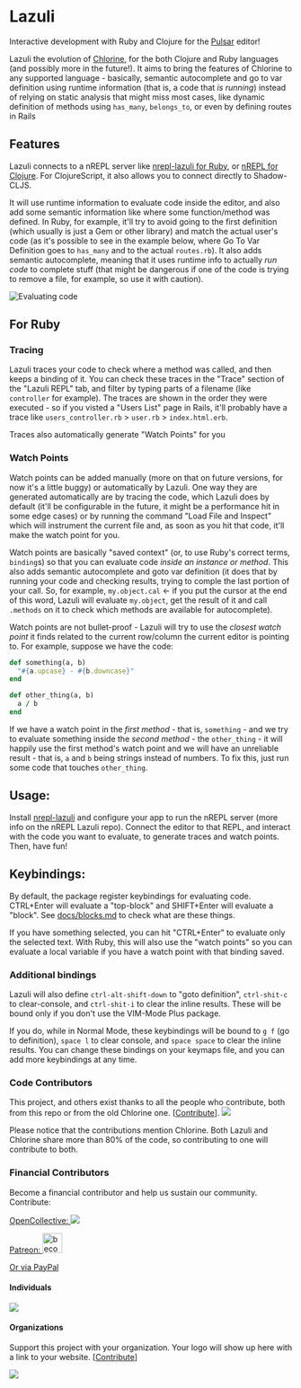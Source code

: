 # Lazuli

Interactive development with Ruby and Clojure for the [Pulsar](https://pulsar-edit.dev/) editor!

Lazuli the evolution of
[Chlorine](https://gitlab.com/clj-editors/atom-chlorine), for the both Clojure
and Ruby languages (and possibly more in the future!). It aims to bring the
features of Chlorine to any supported language - basically, semantic
autocomplete and go to var definition using runtime information (that is, a code
that _is running_) instead of relying on static analysis that might miss most
cases, like dynamic definition of methods using `has_many`, `belongs_to`, or
even by defining routes in Rails

## Features

Lazuli connects to a nREPL server like [nrepl-lazuli for
Ruby](https://gitlab.com/clj-editors/nrepl-lazuli), or [nREPL for
Clojure](https://github.com/nrepl/nrepl). For ClojureScript, it also allows you
to connect directly to Shadow-CLJS.

It will use runtime information to evaluate code inside the editor, and also add
some  semantic information like where some function/method was defined. In Ruby,
for example, it'll try to avoid going to the first definition (which usually is
just a Gem or other library) and match the actual user's code (as it's possible
to see in the example below, where Go To Var Definition goes to `has_many` and
to the actual `routes.rb`). It also adds semantic autocomplete, meaning that it
uses runtime info to actually _run code_ to complete stuff (that might be
dangerous if one of the code is trying to remove a file, for example, so use it
with caution).

![Evaluating code](docs/eval-code.gif)

## For Ruby

### Tracing

Lazuli traces your code to check where a method was called, and then keeps a
binding of it. You can check these traces in the "Trace" section of the "Lazuli
REPL" tab, and filter by typing parts of a filename (like `controller` for
example). The traces are shown in the order they were executed - so if you
visted a "Users List" page in Rails, it'll probably have a trace like
`users_controller.rb` > `user.rb` > `index.html.erb`.

Traces also automatically generate "Watch Points" for you

### Watch Points

Watch points can be added manually (more on that on future versions, for now
it's a little buggy) or automatically by Lazuli. One way they are generated
automatically are by tracing the code, which Lazuli does by default (it'll be
configurable in the future, it might be a performance hit in some edge cases) or
by running the command "Load File and Inspect" which will instrument the current
file and, as soon as you hit that code, it'll make the watch point for you.

Watch points are basically "saved context" (or, to use Ruby's correct terms,
`binding`s) so that you can evaluate code _inside an instance or method_. This
also adds semantic autocomplete and goto var definition (it does that by running
your code and checking results, trying to comple the last portion of your call.
So, for example, `my.object.cal` <- if you put the cursor at the end of this
word, Lazuli will evaluate `my.object`, get the result of it and call `.methods`
on it to check which methods are available for autocomplete).

Watch points are not bullet-proof - Lazuli will try to use the _closest watch
point_ it finds related to the current row/column the current editor is pointing
to. For example, suppose we have the code:

```ruby
def something(a, b)
  "#{a.upcase} - #{b.downcase}"
end

def other_thing(a, b)
  a / b
end
```

If we have a watch point in the _first method_ - that is, `something` - and we
try to evaluate something inside the _second method_ - the `other_thing` - it
will happily use the first method's watch point and we will have an unreliable
result - that is, `a` and `b` being strings instead of numbers. To fix this,
just run some code that touches `other_thing`.

## Usage:

Install [nrepl-lazuli](https://gitlab.com/clj-editors/nrepl-lazuli) and
configure your app to run the nREPL server (more info on the nREPL Lazuli repo).
Connect the editor to that REPL, and interact with the code you want to
evaluate, to generate traces and watch points. Then, have fun!

## Keybindings:

By default, the package register keybindings for evaluating code. CTRL+Enter will evaluate a "top-block" and SHIFT+Enter will evaluate a "block". See [docs/blocks.md](docs/blocks.md) to check what are these things.

If you have something selected, you can hit "CTRL+Enter" to evaluate only the selected text. With Ruby, this will also use the "watch points" so you can evaluate a local variable if you have a watch point with that binding saved.

### Additional bindings

Lazuli will also define `ctrl-alt-shift-down` to "goto definition", `ctrl-shit-c` to clear-console, and `ctrl-shit-i` to clear the inline results. These will be bound only if you don't use the VIM-Mode Plus package.

If you do, while in Normal Mode, these keybindings will be bound to `g f` (go to definition), `space l` to clear console, and `space space` to clear the inline results. You can change these bindings on your keymaps file, and you can add more keybindings at any time.

### Code Contributors

This project, and others exist thanks to all the people who contribute, both from this repo or from the old Chlorine one. [[Contribute](docs/developing.md)].
<a href="https://github.com/mauricioszabo/atom-chlorine/graphs/contributors"><img src="https://opencollective.com/atom-chlorine/contributors.svg?width=890&button=false" /></a>

Please notice that the contributions mention Chlorine. Both Lazuli and Chlorine
share more than 80% of the code, so contributing to one will contribute to both.

### Financial Contributors

Become a financial contributor and help us sustain our community. Contribute:

<a href="https://opencollective.com/atom-chlorine">OpenCollective: <img src="https://opencollective.com/atom-chlorine/tiers/backers.svg?avatarHeight=60&width=800"></a>

<a href="https://www.patreon.com/bePatron?u=34618740">Patreon: <img alt="become a patron" src="https://c5.patreon.com/external/logo/become_a_patron_button.png" height="35px" class="patreon"></a>

[Or via PayPal](https://www.paypal.com/cgi-bin/webscr?cmd=_donations&business=GNVSYLBPP2HGY&currency_code=USD)


#### Individuals

<a href="https://opencollective.com/atom-chlorine"><img src="https://opencollective.com/atom-chlorine/individuals.svg?width=890"></a>


#### Organizations

Support this project with your organization. Your logo will show up here with a link to your website. [[Contribute](https://opencollective.com/atom-chlorine/contribute)]

<a href="https://opencollective.com/atom-chlorine/organization/0/website"><img src="https://opencollective.com/atom-chlorine/organization/0/avatar.svg"></a>
